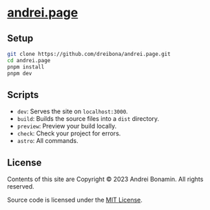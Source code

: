 # [andrei.page](https://andrei.page)

## Setup

```bash
git clone https://github.com/dreibona/andrei.page.git
cd andrei.page
pnpm install
pnpm dev
```

## Scripts

- `dev`: Serves the site on `localhost:3000`.
- `build`: Builds the source files into a `dist` directory.
- `preview`: Preview your build locally.
- `check`: Check your project for errors.
- `astro`: All commands.

## License

Contents of this site are Copyright © 2023 Andrei Bonamin. All rights reserved.

Source code is licensed under the [MIT License](https://github.com/dreibona/andrei.page/blob/main/LICENSE).
